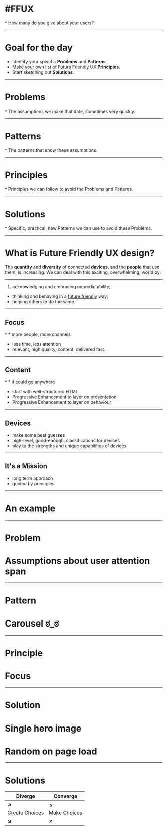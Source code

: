 # #FFUX

^ How many do you give about your users?

---

# Goal for the day

* Identify your specific **Problems** and **Patterns**.
* Make your own list of Future Friendly UX **Principles**.
* Start sketching out **Solutions**.

---

# Problems

^ The assumptions we make that date, sometimes very quickly.

---

# Patterns

^ The patterns that show these assumptions.

---

# Principles

^ Principles we can follow to avoid the Problems and Patterns.

---

# Solutions

^ Specific, practical, new Patterns we can use to avoid these Problems.

---

# What is Future Friendly UX design?

The **quantity** and **diversity** of connected **devices**, and the **people** that use them, is increasing. We can deal with this exciting, overwhelming, world by:

---

1. acknowledging and embracing unpredictability;
* thinking and behaving in a [future friendly]((http://futurefriendlyweb.com/)) way;
* helping others to do the same.

---

## Focus

^ * more people, more channels
* less time, less attention
* relevant, high quality, content, delivered fast.

---

## Content

^ * it could go anywhere
* start with well-structured HTML
* Progressive Enhancement to layer on presentation
* Progressive Enhancement to layer on behaviour

---

## Devices

* make some best guesses
* high-level, good-enough, classifications for devices
* play to the strengths and unique capabilities of devices

---

## It's a Mission

* long term approach
* guided by principles

---

# An example

---

# Problem

# Assumptions about user attention span

---

# Pattern

# Carousel ಠ_ಠ

---

# Principle

# Focus

---

# Solution

# Single hero image
# Random on page load

---

# Solutions

| Diverge | Converge |
| --- | --- |
| **&#8599;** | **&#8600;** |
| Create Choices | Make Choices |
| **&#8600;** | **&#8599;** |
